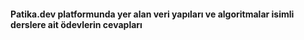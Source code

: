 
#### Patika.dev platformunda yer alan veri yapıları ve algoritmalar isimli derslere ait ödevlerin cevapları
